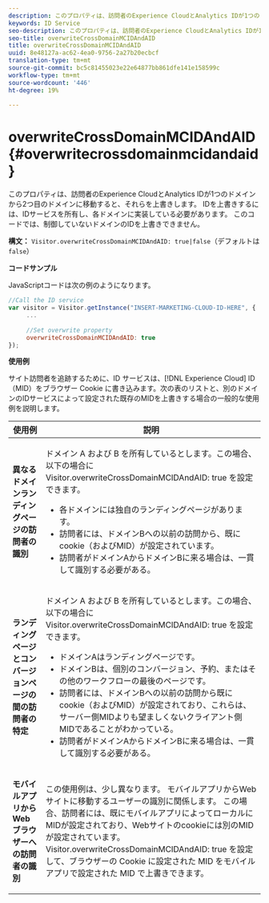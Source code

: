 ```yaml
---
description: このプロパティは、訪問者のExperience CloudとAnalytics IDが1つのドメインから2つ目のドメインに移動すると、それらを上書きします。 IDを上書きするには、IDサービスを所有し、各ドメインに実装している必要があります。 このコードでは、制御していないドメインのIDを上書きできません。
keywords: ID Service
seo-description: このプロパティは、訪問者のExperience CloudとAnalytics IDが1つのドメインから2つ目のドメインに移動すると、それらを上書きします。 IDを上書きするには、IDサービスを所有し、各ドメインに実装している必要があります。 このコードでは、制御していないドメインのIDを上書きできません。
seo-title: overwriteCrossDomainMCIDAndAID
title: overwriteCrossDomainMCIDAndAID
uuid: 8e48127a-ac62-4ea0-9756-2a27b20ecbcf
translation-type: tm+mt
source-git-commit: bc5c81455023e22e64877bb861dfe141e158599c
workflow-type: tm+mt
source-wordcount: '446'
ht-degree: 19%

---
```



# overwriteCrossDomainMCIDAndAID{#overwritecrossdomainmcidandaid}

このプロパティは、訪問者のExperience CloudとAnalytics IDが1つのドメインから2つ目のドメインに移動すると、それらを上書きします。 IDを上書きするには、IDサービスを所有し、各ドメインに実装している必要があります。 このコードでは、制御していないドメインのIDを上書きできません。

**構文：** `Visitor.overwriteCrossDomainMCIDAndAID: true|false`（デフォルトは `false`）

**コードサンプル**

JavaScriptコードは次の例のようになります。

```js
//Call the ID service 
var visitor = Visitor.getInstance("INSERT-MARKETING-CLOUD-ID-HERE", { 
     ... 
 
     //Set overwrite property 
     overwriteCrossDomainMCIDAndAID: true 
}); 
```

**使用例**

サイト訪問者を追跡するために、ID サービスは、[!DNL Experience Cloud] ID（MID）をブラウザー Cookie に書き込みます。次の表のリストと、別のドメインのIDサービスによって設定された既存のMIDを上書きする場合の一般的な使用例を説明します。

<table id="table_FC1AF6551D6646E0BF1C4FB7C1316EBB"> 
 <thead> 
  <tr> 
   <th colname="col1" class="entry"> 使用例 </th> 
   <th colname="col2" class="entry"> 説明 </th> 
  </tr> 
 </thead>
 <tbody> 
  <tr> 
   <td colname="col1"> <p> <b>異なるドメインランディングページの訪問者の識別</b> </p> </td> 
   <td colname="col2"> <p>ドメイン A および B を所有しているとします。この場合、以下の場合に <span class="codeph">Visitor.overwriteCrossDomainMCIDAndAID: true</span> を設定できます。 </p> <p> 
     <ul id="ul_FB4704BFE7134F1688E34BF1A36627B7"> 
      <li id="li_FF71FD1FB9DD4702B675A140FAD2B481">各ドメインには独自のランディングページがあります。 </li> 
      <li id="li_78F75469D32D473B93148B46D35E67F1">訪問者には、ドメインBへの以前の訪問から、既にcookie（およびMID）が設定されています。 </li> 
      <li id="li_305CE5138EEB43D3BF9CE38D1E7FFA04">訪問者がドメインAからドメインBに来る場合は、一貫して識別する必要がある。 </li> 
     </ul> </p> </td> 
  </tr> 
  <tr> 
   <td colname="col1"> <p> <b>ランディングページとコンバージョンページの間の訪問者の特定</b> </p> </td> 
   <td colname="col2"> <p>ドメイン A および B を所有しているとします。この場合、以下の場合に <span class="codeph">Visitor.overwriteCrossDomainMCIDAndAID: true</span> を設定できます。 </p> 
    <ul id="ul_7BEBFD523A2F47AFB6963536E43692D0"> 
     <li id="li_71586080489340E2A6C0B263F231E3DE">ドメインAはランディングページです。 </li> 
     <li id="li_4E3D3CB380EE4F1BAC4CD752194AE8DE">ドメインBは、個別のコンバージョン、予約、またはその他のワークフローの最後のページです。 </li> 
     <li id="li_FB393B16CFAC4D2D9B2328EBA4573C1A">訪問者には、ドメインBへの以前の訪問から既にcookie（およびMID）が設定されており、これらは、サーバー側MIDよりも望ましくないクライアント側MIDであることがわかっている。 </li> 
     <li id="li_36FC138530A4476A995C0F9FD73C41DE">訪問者がドメインAからドメインBに来る場合は、一貫して識別する必要がある。 </li> 
    </ul> </td> 
  </tr> 
  <tr> 
   <td colname="col1"> <p> <b>モバイルアプリからWebブラウザーへの訪問者の識別</b> </p> </td> 
   <td colname="col2"> <p>この使用例は、少し異なります。 モバイルアプリからWebサイトに移動するユーザーの識別に関係します。 この場合、訪問者には、既にモバイルアプリによってローカルにMIDが設定されており、Webサイトのcookieには別のMIDが設定されています。 <span class="codeph">Visitor.overwriteCrossDomainMCIDAndAID: true</span> を設定して、ブラウザーの Cookie に設定された MID をモバイルアプリで設定された MID で上書きできます。 </p> </td> 
  </tr> 
 </tbody> 
</table>

